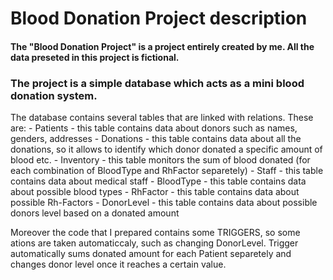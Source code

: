 # Blood Donation Project description

#### The "Blood Donation Project" is a project entirely created by me. All the data preseted in this project is fictional.

### The project is a simple database which acts as a mini blood donation system.

The database contains several tables that are linked with relations. These are:
    - Patients - this table contains data about donors such as names, genders, addresses
    - Donations - this table contains data about all the donations, so it allows to identify which donor donated a specific amount of blood etc.
    - Inventory - this table monitors the sum of blood donated (for each combination of BloodType and RhFactor separetely)
    - Staff - this table contains data about medical staff
    - BloodType - this table contains data about possible blood types
    - RhFactor - this table contains data about possible Rh-Factors
    - DonorLevel - this table contains data about possible donors level based on a donated amount

Moreover the code that I prepared contains some TRIGGERS, so some ations are taken automaticcaly, such as changing DonorLevel. Trigger automatically sums donated amount for each Patient separetely and changes donor level once it reaches a certain value.
